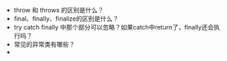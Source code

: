 - throw 和 throws 的区别是什么？
- final、finally、finalize的区别是什么？
- try catch finally 中那个部分可以忽略？如果catch中return了，finally还会执行吗？
- 常见的异常类有哪些？
-
